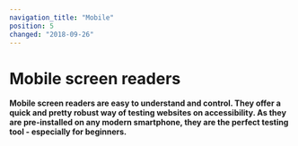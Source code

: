 ```yaml
---
navigation_title: "Mobile"
position: 5
changed: "2018-09-26"
---
```


# Mobile screen readers

**Mobile screen readers are easy to understand and control. They offer a quick and pretty robust way of testing websites on accessibility. As they are pre-installed on any modern smartphone, they are the perfect testing tool - especially for beginners.**

